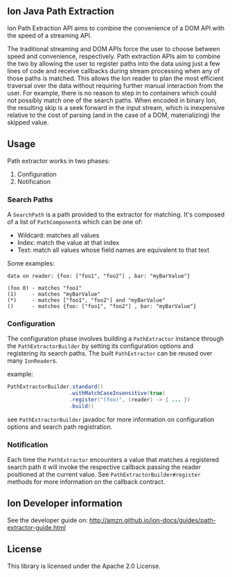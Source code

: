 ## Ion Java Path Extraction

Ion Path Extraction API aims to combine the convenience of a DOM API with the speed of a streaming API.

The traditional streaming and DOM APIs force the user to choose between speed and convenience, respectively. 
Path extraction APIs aim to combine the two by allowing the user to register paths into the data using just a 
few lines of code and receive callbacks during stream processing when any of those paths is matched. This allows 
the Ion reader to plan the most efficient traversal over the data without requiring further manual interaction 
from the user. For example, there is no reason to step in to containers which could not possibly match one of 
the search paths. When encoded in binary Ion, the resulting skip is a seek forward in the input stream, which 
is inexpensive relative to the cost of parsing (and in the case of a DOM, materializing) the skipped value.

## Usage 
Path extractor works in two phases: 
1. Configuration 
2. Notification  

### Search Paths
A `SearchPath` is a path provided to the extractor for matching. It's composed of a list of `PathComponent`s 
which can be one of: 
* Wildcard: matches all values
* Index: match the value at that index 
* Text: match all values whose field names are equivalent to that text

Some examples: 
```
data on reader: {foo: ["foo1", "foo2"] , bar: "myBarValue"}

(foo 0) - matches "foo1"
(1)     - matches "myBarValue"
(*)     - matches ["foo1", "foo2"] and "myBarValue"
()      - matches {foo: ["foo1", "foo2"] , bar: "myBarValue"}
```

### Configuration  
The configuration phase involves building a `PathExtractor` instance through the `PathExtractorBuilder` by setting its 
configuration options and registering its search paths. The built `PathExtractor` can be reused over many `IonReader`s.

example: 

```java 
PathExtractorBuilder.standard()
                    .withMatchCaseInsensitive(true) 
                    .register("(foo)", (reader) -> { ... })
                    .build()
``` 

see `PathExtractorBuilder` javadoc for more information on configuration options and search path registration. 

### Notification  
Each time the `PathExtractor` encounters a value that matches a registered search path it will invoke the respective 
callback passing the reader positioned at the current value. See `PathExtractorBuilder#register` methods for more 
information on the callback contract.

## Ion Developer information
See the developer guide on: http://amzn.github.io/ion-docs/guides/path-extractor-guide.html

## License

This library is licensed under the Apache 2.0 License. 
